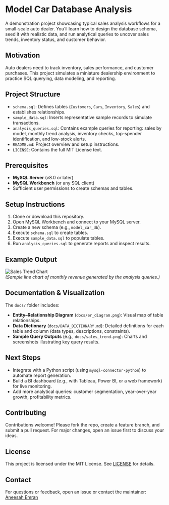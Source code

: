 # Model Car Database Analysis

A demonstration project showcasing typical sales analysis workflows for a small-scale auto dealer. You’ll learn how to design the database schema, seed it with realistic data, and run analytical queries to uncover sales trends, inventory status, and customer behavior.

## Motivation

Auto dealers need to track inventory, sales performance, and customer purchases. This project simulates a miniature dealership environment to practice SQL querying, data modeling, and reporting.

## Project Structure

- `schema.sql`: Defines tables (`Customers`, `Cars`, `Inventory`, `Sales`) and establishes relationships.  
- `sample_data.sql`: Inserts representative sample records to simulate transactions.  
- `analysis_queries.sql`: Contains example queries for reporting: sales by model, monthly trend analysis, inventory checks, top-spender identification, and low-stock alerts.  
- `README.md`: Project overview and setup instructions.  
- `LICENSE`: Contains the full MIT License text.

## Prerequisites

- **MySQL Server** (v8.0 or later)  
- **MySQL Workbench** (or any SQL client)  
- Sufficient user permissions to create schemas and tables.

## Setup Instructions

1. Clone or download this repository.  
2. Open MySQL Workbench and connect to your MySQL server.  
3. Create a new schema (e.g., `model_car_db`).  
4. Execute `schema.sql` to create tables.  
5. Execute `sample_data.sql` to populate tables.  
6. Run `analysis_queries.sql` to generate reports and inspect results.

## Example Output

![Sales Trend Chart](./docs/sales_trend.png)  
*(Sample line chart of monthly revenue generated by the analysis queries.)*

## Documentation & Visualization

The `docs/` folder includes:
- **Entity–Relationship Diagram** (`docs/er_diagram.png`): Visual map of table relationships.  
- **Data Dictionary** (`docs/DATA_DICTIONARY.md`): Detailed definitions for each table and column (data types, descriptions, constraints).  
- **Sample Query Outputs** (e.g., `docs/sales_trend.png`): Charts and screenshots illustrating key query results.

## Next Steps

- Integrate with a Python script (using `mysql-connector-python`) to automate report generation.  
- Build a BI dashboard (e.g., with Tableau, Power BI, or a web framework) for live monitoring.  
- Add more analytical queries: customer segmentation, year-over-year growth, profitability metrics.

## Contributing

Contributions welcome! Please fork the repo, create a feature branch, and submit a pull request. For major changes, open an issue first to discuss your ideas.

## License

This project is licensed under the MIT License. See [LICENSE](LICENSE) for details.

## Contact

For questions or feedback, open an issue or contact the maintainer: [Aneesah Emran](mailto:anee.emran@gmail.com)
